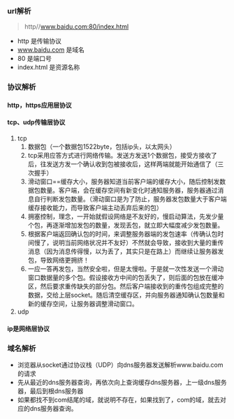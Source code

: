 
### url解析
>http//www.baidu.com:80/index.html
- http 是传输协议
- www.baidu.com 是域名
- 80 是端口号
- index.html 是资源名称

### 协议解析
#### http，https应用层协议

#### tcp、udp传输层协议
1. tcp
   1. 数据包（一个数据包1522byte，包括ip头，以太网头）
   2. tcp采用应答方式进行网络传输。发送方发送1个数据包，接受方接收了后，往发送方发一个确认收到包被接收后，这样两端就能开始通信了（三次握手）
   3. 滑动窗口==缓存大小，服务器知道当前客户端的缓存大小，随后控制发数据包数量。客户端，会在缓存空间有新变化时通知服务器，服务器通过消息自行判断发包数量。（滑动窗口是为了防止，服务器发包数量大于客户端缓存接收能力，而导致客户端主动丢弃后来的包）
   4. 拥塞控制，理念，一开始就假设网络是不友好的，慢启动算法，先发少量个包，再逐渐增加发包的数量，发现丢包，就立即大幅度减少发包数量。
   5. 根据客户端返回确认包的时间，来调整服务器端的发包速率（传确认包时间慢了，说明当前网络状况并不友好）不然就会导致，接收到大量的重传消息（因为消息传得慢，以为丢了，其实只是在路上）而继续让服务器发包，导致网络更拥挤！
   6. 一应一答再发包，当然安全啦，但是太慢啦。于是就一次性发送一个滑动窗口数据量的多个包。假设接收方中间的包丢失了，则后面的包放在缓冲区，然后要求重传缺失的部分包。然后客户端接收到的重传包组成完整的数据，交给上层socket。随后清空缓存区，并向服务器通知确认包数量和新的缓存空间，让服务器调整滑动窗口。
2. udp

#### ip是网络层协议

### 域名解析
- 浏览器从socket通过协议栈（UDP）向dns服务器发送解析www.baidu.com的请求
- 先从最近的dns服务器查询，再依次向上查询缓存dns服务器，上一级dns服务器，最后到根dns服务器
- 如果都找不到com结尾的域，就说明不存在，如果找到了，com的域，就去对应的dns服务器查询。


